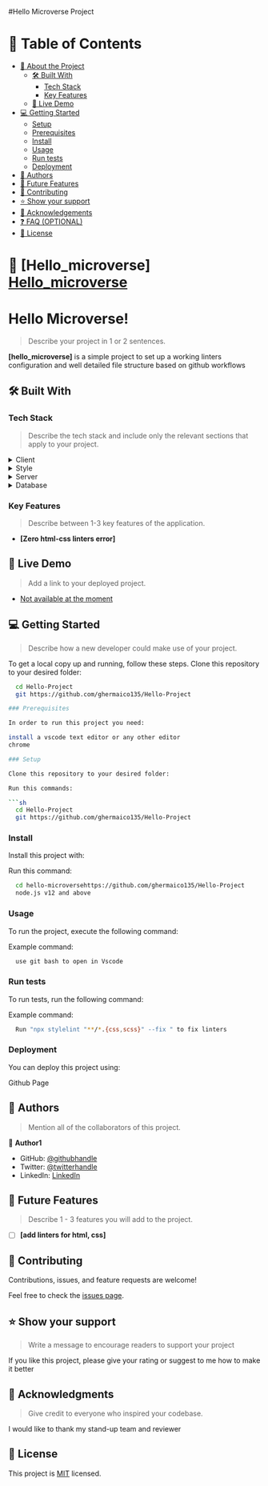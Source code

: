 #Hello Microverse Project

# 📗 Table of Contents

- [📖 About the Project](#about-project)
  - [🛠 Built With](#built-with)
    - [Tech Stack](#tech-stack)
    - [Key Features](#key-features)
  - [🚀 Live Demo](#live-demo)
- [💻 Getting Started](#getting-started)
  - [Setup](#setup)
  - [Prerequisites](#prerequisites)
  - [Install](#install)
  - [Usage](#usage)
  - [Run tests](#run-tests)
  - [Deployment](#triangular_flag_on_post-deployment)
- [👥 Authors](#authors)
- [🔭 Future Features](#future-features)
- [🤝 Contributing](#contributing)
- [⭐️ Show your support](#support)
- [🙏 Acknowledgements](#acknowledgements)
- [❓ FAQ (OPTIONAL)](#faq)
- [📝 License](#license)

# 📖 [Hello_microverse] <a href="README.md"> Hello_microverse</a>

 <h1 class="header">Hello Microverse!</h1>

> Describe your project in 1 or 2 sentences.

**[hello_microverse]** is a simple project to set up a working linters configuration and well detailed file structure based on github workflows

## 🛠 Built With <a name="built-with"></a>

### Tech Stack <a name="tech-stack"></a>

> Describe the tech stack and include only the relevant sections that apply to your project.

<details>
  <summary>Client</summary>
  <ul>
    <li>html</li>
  </ul>
</details>
<details>
  <summary>Style</summary>
  <ul>
    <li>Css</li>
  </ul>
</details>
<details>
  <summary>Server</summary>
  <ul>
    <li>none</li>
  </ul>
</details>

<details>
<summary>Database</summary>
  <ul>
    <li>None</li>
  </ul>
</details>

### Key Features <a name="key-features"></a>

> Describe between 1-3 key features of the application.

- **[Zero html-css linters error]**

## 🚀 Live Demo <a name="live-demo"></a>

> Add a link to your deployed project.

- [Not available at the moment]()

## 💻 Getting Started

> Describe how a new developer could make use of your project.

To get a local copy up and running, follow these steps.
Clone this repository to your desired folder:

````sh
  cd Hello-Project
  git https://github.com/ghermaico135/Hello-Project

### Prerequisites

In order to run this project you need:

install a vscode text editor or any other editor
chrome

### Setup

Clone this repository to your desired folder:

Run this commands:

```sh
  cd Hello-Project
  git https://github.com/ghermaico135/Hello-Project
````

### Install

Install this project with:

Run this command:

```sh
  cd hello-microversehttps://github.com/ghermaico135/Hello-Project
  node.js v12 and above
```

### Usage

To run the project, execute the following command:

Example command:

```sh
  use git bash to open in Vscode
```

### Run tests

To run tests, run the following command:

Example command:

```sh
  Run "npx stylelint "**/*.{css,scss}" --fix " to fix linters
```

### Deployment

You can deploy this project using:

Github Page

## 👥 Authors <a name="authors"></a>

> Mention all of the collaborators of this project.

👤 **Author1**

- GitHub: [@githubhandle](https://github.com/ghermaico135)
- Twitter: [@twitterhandle](https://twitter.com/@mikidarling)
- LinkedIn: [LinkedIn](https://linkedin.com/in/miki)

## 🔭 Future Features <a name="future-features"></a>

> Describe 1 - 3 features you will add to the project.

- [ ] **[add linters for html, css]**

<!-- CONTRIBUTING -->

## 🤝 Contributing <a name="contributing"></a>

Contributions, issues, and feature requests are welcome!

Feel free to check the [issues page](../../issues/).

## ⭐️ Show your support

> Write a message to encourage readers to support your project

If you like this project, please give your rating or suggest to me how to make it better

## 🙏 Acknowledgments <a name="acknowledgements"></a>

> Give credit to everyone who inspired your codebase.

I would like to thank my stand-up team and reviewer

## 📝 License <a name="MIT license"></a>

This project is [MIT](./LICENSE) licensed.
